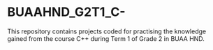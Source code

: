 # BUAAHND_G2T1_C-
This repository contains projects coded for practising the knowledge gained from the course C++ during Term 1 of Grade 2 in BUAA HND.
